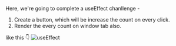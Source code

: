 Here, we're going to complete a useEffect chanllenge -
1) Create a button, which will be increase the count on every click.
2) Render the every count on window tab also. 


like this 👇
![useEffect](https://user-images.githubusercontent.com/43880492/119310942-1514e180-bc8e-11eb-87c8-b0af9867e972.PNG)
